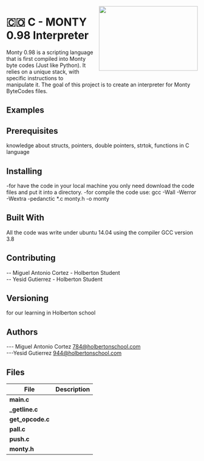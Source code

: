 <p>
<img width="260" height="170" src="https://davidjohncoleman.com/wp-djc/wp-content/uploads/2017/06/HBTN-Borderless-CMYK-Logo-Vertical-Color-Black@1200ppi-300x236.png" align="right" >
</p>





# :colombia: C - MONTY 0.98 Interpreter                                         
Monty 0.98 is a scripting language that is first compiled into Monty byte codes 
(Just like Python). It relies on a unique stack, with specific instructions to  
 manipulate it. The goal of this project is to create an interpreter for Monty  
ByteCodes files.                                                                
## Examples                                                                     
## Prerequisites
knowledge about structs, pointers, double pointers, strtok, functions in C      
language                                                                        
## Installing
-for have the code in your local machine you only need download the code files and put it into a directory.
 -for compile the code use: gcc -Wall -Werror -Wextra -pedanctic *.c monty.h -o monty
## Built With

All the code was write under ubuntu 14.04 using the compiler GCC version 3.8    
                                                             

## Contributing
-- Miguel Antonio Cortez - Holberton Student                                    
-- Yesid Gutierrez - Holberton Student                                          

## Versioning
for our learning in Holberton school

## Authors
--- Miguel Antonio Cortez 784@holbertonschool.com                              
---Yesid Gutierrez  944@holbertonschool.com                                    
                                                                               
## Files

|         File            |             Description                  |
| ------------------------| ---------------------------------------- |
|       **main.c**       |
|    **_getline.c**       |
|   **get_opcode.c**      |
|      **pall.c**           |
|     **push.c**          |
|     **monty.h**         |